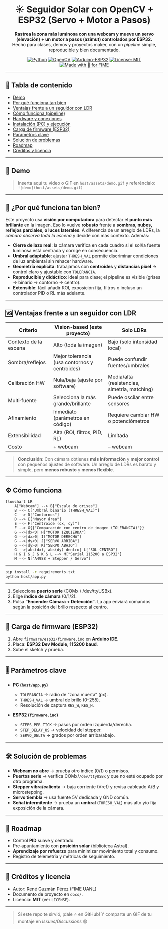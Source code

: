 <div align="center">

# ☀️ Seguidor Solar con **OpenCV** + **ESP32** (Servo + Motor a Pasos)

**Rastrea la zona más luminosa con una webcam y mueve un servo (elevación) + un motor a pasos (azimut) controlados por ESP32.**  
Hecho para clases, demos y proyectos maker, con un *pipeline* simple, reproducible y bien documentado.

[![Python](https://img.shields.io/badge/Python-3.10%2B-3776AB?logo=python&logoColor=white)](#)
[![OpenCV](https://img.shields.io/badge/OpenCV-4.x-5C3EE8?logo=opencv&logoColor=white)](#)
[![Arduino-ESP32](https://img.shields.io/badge/Arduino-ESP32-00979D?logo=arduino&logoColor=white)](#)
[![License: MIT](https://img.shields.io/badge/License-MIT-green.svg)](./LICENSE)
[![Made with 💛 for FIME](https://img.shields.io/badge/Made%20with-%F0%9F%92%9B%20for%20FIME-blue)](#)

</div>

---

## 🧭 Tabla de contenido
- [Demo](#-demo)
- [Por qué funciona tan bien](#-por-qué-funciona-tan-bien)
- [Ventajas frente a un seguidor con LDR](#-ventajas-frente-a-un-seguidor-con-ldr)
- [Cómo funciona (pipeline)](#-cómo-funciona-pipeline)
- [Hardware y conexiones](#-hardware-y-conexiones)
- [Instalación (PC) y ejecución](#-instalación-pc-y-ejecución)
- [Carga de firmware (ESP32)](#-carga-de-firmware-esp32)
- [Parámetros clave](#-parámetros-clave)
- [Solución de problemas](#-solución-de-problemas)
- [Roadmap](#-roadmap)
- [Créditos y licencia](#-créditos-y-licencia)

---

## 🎥 Demo
> Inserta aquí tu video o GIF en `host/assets/demo.gif` y referéncialo:  
> `![demo](host/assets/demo.gif)`

---

## 🚀 ¿Por qué **funciona tan bien**?
Este proyecto usa **visión por computadora** para detectar el **punto más brillante** en la imagen. Eso lo vuelve **robusto** frente a **sombras, nubes, reflejos parciales, o luces laterales**. A diferencia de un arreglo de LDRs, la *cámara observa toda la escena* y decide con más contexto. Además:
- **Cierre de lazo real**: la cámara verifica en cada cuadro si el sol/la fuente luminosa está centrada y corrige en consecuencia.
- **Umbral adaptable**: ajustar `THRESH_VAL` permite discriminar condiciones de luz ambiental sin rehacer hardware.
- **Geometría explícita**: trabajamos con **centroides** y **distancias pixel** → control claro y ajustable con `TOLERANCIA`.
- **Reproducible y didáctico**: ideal para clase; el pipeline es visible (grises → binario → contorno → centro).
- **Extensible**: fácil añadir ROI, exposición fija, filtros o incluso un controlador PID o RL más adelante.

---

## 🆚 Ventajas frente a un seguidor con **LDR**
| Criterio | Vision-based (este proyecto) | Solo LDRs |
|---|---|---|
| Contexto de la escena | Alto (toda la imagen) | Bajo (solo intensidad local) |
| Sombra/reflejos | Mejor tolerancia (usa contornos y centroides) | Puede confundir fuentes/umbrales |
| Calibración HW | Nula/baja (ajuste por software) | Media/alta (resistencias, simetría, matching) |
| Multi‑fuente | Selecciona la más grande/brillante | Puede oscilar entre sensores |
| Afinamiento | Inmediato (parámetros en código) | Requiere cambiar HW o potenciómetros |
| Extensibilidad | Alta (ROI, filtros, PID, RL) | Limitada |
| Costo | + webcam | – webcam |

> **Conclusión**: Con cámara obtienes **más información** y **mejor control** con pequeños ajustes de software. Un arreglo de LDRs es barato y simple, pero **menos robusto** y **menos flexible**.

---

## ⚙️ Cómo funciona
```mermaid
flowchart LR
    A["Webcam"] --> B["Escala de grises"]
    B --> C["Umbral binario (THRESH_VAL)"]
    C --> D["Contornos"]
    D --> E["Mayor área"]
    E --> F["Centroide (cx, cy)"]
    F --> G{{"Comparación con centro de imagen (TOLERANCIA)"}}
    G -->|dx<0| H["MOTOR IZQUIERDA"]
    G -->|dx>0| I["MOTOR DERECHA"]
    G -->|dy<0| J["SERVO ARRIBA"]
    G -->|dy>0| K["SERVO ABAJO"]
    G -->|abs(dx), abs(dy) dentro| L["SOL CENTRO"]
    H & I & J & K & L --> M["Serial 115200 a ESP32"]
    M --> N["A4988 + Stepper / Servo"]
```
---
```bash
pip install -r requirements.txt
python host/app.py
```
---
1) Selecciona **puerto serie** (COMx / /dev/ttyUSBx).  
2) Elige **índice de cámara** (0/1/2).  
3) Pulsa **“Encender Cámara + Detección”**. La app enviará comandos según la posición del brillo respecto al centro.

---

## 🔌 Carga de firmware (ESP32)
1. Abre `firmware/esp32/firmware.ino` en **Arduino IDE**.  
2. Placa: **ESP32 Dev Module**, **115200 baud**.  
3. Sube el sketch y prueba.

---

## 🎚️ Parámetros clave
- **PC (`host/app.py`)**
  - `TOLERANCIA` → radio de “zona muerta” (px).  
  - `THRESH_VAL` → umbral de brillo (0–255).  
  - Resolución de captura `RES_W`, `RES_H`.

- **ESP32 (`firmware.ino`)**
  - `STEPS_PER_TICK` → pasos por orden izquierda/derecha.  
  - `STEP_DELAY_US` → velocidad del stepper.  
  - `SERVO_DELTA` → grados por orden arriba/abajo.

---

## 🛠️ Solución de problemas
- **Webcam no abre** → prueba otro índice (0/1) o permisos.  
- **Puertos serie** → verifica COMx/`/dev/ttyUSBx` y que no esté ocupado por otro programa.  
- **Stepper vibra/calienta** → baja corriente (Vref) y revisa cableado A/B y microstepping.  
- **Servo tiembla** → usa fuente 5V dedicada y GND común.  
- **Señal intermitente** → prueba un **umbral** (`THRESH_VAL`) más alto y/o fija exposición de la cámara.

---

## 🧭 Roadmap
- Control **PID** suave y centrado.  
- Pre‑apuntamiento con **posición solar** (biblioteca Astral).  
- **Aprendizaje por refuerzo** para minimizar movimiento total y consumo.  
- Registro de telemetría y métricas de seguimiento.

---

## 👥 Créditos y licencia
- Autor: René Guzmán Pérez (FIME UANL)
- Documento de proyecto en `docs/`.  
- Licencia: **MIT** (ver `LICENSE`).

---

> Si este repo te sirvió, ¡dale ⭐ en GitHub! Y comparte un GIF de tu montaje en *Issues/Discussions* 😄

